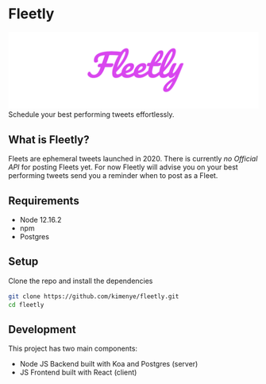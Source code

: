 # Fleetly
![Logo](client/public/logo.png?raw=true")
Schedule your best performing tweets effortlessly.


## What is Fleetly?

Fleets are ephemeral tweets launched in 2020. There is currently *no Official API* for posting Fleets yet.
For now Fleetly will advise you on your best performing tweets send you a reminder when to post as a Fleet.


## Requirements

* Node 12.16.2
* npm
* Postgres


## Setup

Clone the repo and install the dependencies

```bash
git clone https://github.com/kimenye/fleetly.git
cd fleetly
```

## Development

This project has two main components:

* Node JS Backend built with Koa and Postgres (server)
* JS Frontend built with React (client)
